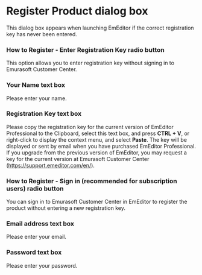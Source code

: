 # Register Product dialog box

This dialog box appears when launching EmEditor if the correct registration key has never been entered.

### How to Register - Enter Registration Key radio button

This option allows you to enter registration key without signing in to Emurasoft Customer Center.

### Your Name text box

Please enter your name.

### Registration Key text box

Please copy the registration key for the current version of EmEditor Professional to the Clipboard, select this text box, and press **CTRL + V**, or right-click to display the context menu, and select **Paste**. The key will be displayed or sent by email when you
have purchased EmEditor Professional. If you upgrade from the previous version of EmEditor, you may request a key for
the current version at Emurasoft Customer Center
(https://support.emeditor.com/en/).

### How to Register - Sign in (recommended for subscription users) radio button

You can sign in to Emurasoft Customer Center in EmEditor to register the product without entering a new registration key.

### Email address text box

Please enter your email.

### Password text box

Please enter your password.

